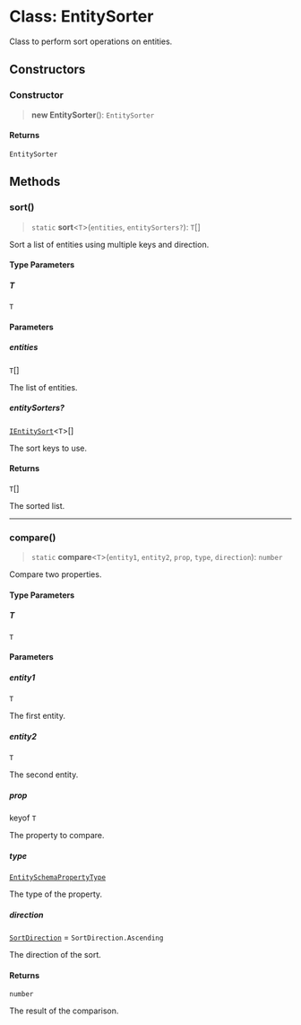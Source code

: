 # Class: EntitySorter

Class to perform sort operations on entities.

## Constructors

### Constructor

> **new EntitySorter**(): `EntitySorter`

#### Returns

`EntitySorter`

## Methods

### sort()

> `static` **sort**\<`T`\>(`entities`, `entitySorters?`): `T`[]

Sort a list of entities using multiple keys and direction.

#### Type Parameters

##### T

`T`

#### Parameters

##### entities

`T`[]

The list of entities.

##### entitySorters?

[`IEntitySort`](../interfaces/IEntitySort.md)\<`T`\>[]

The sort keys to use.

#### Returns

`T`[]

The sorted list.

***

### compare()

> `static` **compare**\<`T`\>(`entity1`, `entity2`, `prop`, `type`, `direction`): `number`

Compare two properties.

#### Type Parameters

##### T

`T`

#### Parameters

##### entity1

`T`

The first entity.

##### entity2

`T`

The second entity.

##### prop

keyof `T`

The property to compare.

##### type

[`EntitySchemaPropertyType`](../type-aliases/EntitySchemaPropertyType.md)

The type of the property.

##### direction

[`SortDirection`](../type-aliases/SortDirection.md) = `SortDirection.Ascending`

The direction of the sort.

#### Returns

`number`

The result of the comparison.
